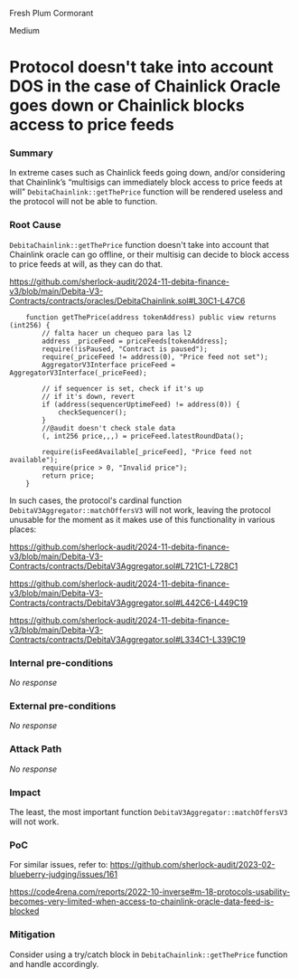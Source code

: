 Fresh Plum Cormorant

Medium

# Protocol doesn't take into account DOS in the case of Chainlick Oracle goes down or Chainlick blocks access to price feeds

### Summary

In extreme cases such as Chainlick feeds going down, and/or considering that Chainlink’s “multisigs can immediately block access to price feeds at will" `DebitaChainlink::getThePrice` function will be rendered useless and the protocol will not be able to function.

### Root Cause

`DebitaChainlink::getThePrice` function doesn't take into account that Chainlink oracle can go offline, or their multisig can decide to block access to price feeds at will, as they can do that.

https://github.com/sherlock-audit/2024-11-debita-finance-v3/blob/main/Debita-V3-Contracts/contracts/oracles/DebitaChainlink.sol#L30C1-L47C6

```solidity
    function getThePrice(address tokenAddress) public view returns (int256) {
        // falta hacer un chequeo para las l2
        address _priceFeed = priceFeeds[tokenAddress];
        require(!isPaused, "Contract is paused");
        require(_priceFeed != address(0), "Price feed not set");
        AggregatorV3Interface priceFeed = AggregatorV3Interface(_priceFeed);

        // if sequencer is set, check if it's up
        // if it's down, revert
        if (address(sequencerUptimeFeed) != address(0)) {
            checkSequencer();
        }
        //@audit doesn't check stale data
        (, int256 price,,,) = priceFeed.latestRoundData();

        require(isFeedAvailable[_priceFeed], "Price feed not available");
        require(price > 0, "Invalid price");
        return price;
    }
```

In such cases, the protocol's cardinal function `DebitaV3Aggregator::matchOffersV3` will not work, leaving the protocol unusable for the moment as it makes use of this functionality in various places:

https://github.com/sherlock-audit/2024-11-debita-finance-v3/blob/main/Debita-V3-Contracts/contracts/DebitaV3Aggregator.sol#L721C1-L728C1

https://github.com/sherlock-audit/2024-11-debita-finance-v3/blob/main/Debita-V3-Contracts/contracts/DebitaV3Aggregator.sol#L442C6-L449C19

https://github.com/sherlock-audit/2024-11-debita-finance-v3/blob/main/Debita-V3-Contracts/contracts/DebitaV3Aggregator.sol#L334C1-L339C19




### Internal pre-conditions

_No response_

### External pre-conditions

_No response_

### Attack Path

_No response_

### Impact

The least, the most important function `DebitaV3Aggregator::matchOffersV3` will not work.

### PoC

For similar issues, refer to:
https://github.com/sherlock-audit/2023-02-blueberry-judging/issues/161

https://code4rena.com/reports/2022-10-inverse#m-18-protocols-usability-becomes-very-limited-when-access-to-chainlink-oracle-data-feed-is-blocked

### Mitigation

Consider using a try/catch block in `DebitaChainlink::getThePrice` function and handle accordingly.